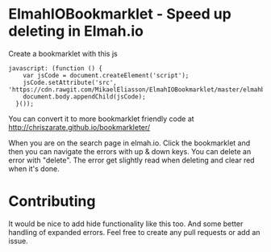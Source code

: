 # ElmahIOBookmarklet - Speed up deleting in Elmah.io


Create a bookmarklet with this js
```
javascript: (function () { 
    var jsCode = document.createElement('script'); 
    jsCode.setAttribute('src', 'https://cdn.rawgit.com/MikaelEliasson/ElmahIOBookmarklet/master/elmahbookmarklet.js');                  
    document.body.appendChild(jsCode); 
  }());
```

You can convert it to more bookmarklet friendly code at http://chriszarate.github.io/bookmarkleter/

When you are on the search page in elmah.io. Click the bookmarklet and then you can navigate the errors with up & down keys. You can delete an error with "delete". The error get slightly read when deleting and clear red when it's done.


# Contributing

It would be nice to add hide functionality like this too. And some better handling of expanded errors. Feel free to create any pull requests or add an issue.

